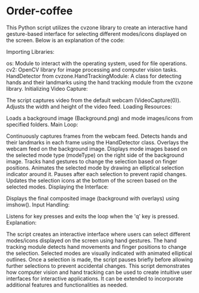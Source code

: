 # Order-coffee
This Python script utilizes the cvzone library to 
create an interactive hand gesture-based interface for selecting different modes/icons displayed on the screen. Below is an explanation of the code:

Importing Libraries:

os: Module to interact with the operating system, used for file operations.
cv2: OpenCV library for image processing and computer vision tasks.
HandDetector from cvzone.HandTrackingModule: A class for detecting hands and their landmarks using the hand tracking module from the cvzone library.
Initializing Video Capture:

The script captures video from the default webcam (VideoCapture(0)).
Adjusts the width and height of the video feed.
Loading Resources:

Loads a background image (Background.png) and mode images/icons from specified folders.
Main Loop:

Continuously captures frames from the webcam feed.
Detects hands and their landmarks in each frame using the HandDetector class.
Overlays the webcam feed on the background image.
Displays mode images based on the selected mode type (modeType) on the right side of the background image.
Tracks hand gestures to change the selection based on finger positions.
Animates the selected mode by drawing an elliptical selection indicator around it.
Pauses after each selection to prevent rapid changes.
Updates the selection icons at the bottom of the screen based on the selected modes.
Displaying the Interface:

Displays the final composited image (background with overlays) using imshow().
Input Handling:

Listens for key presses and exits the loop when the 'q' key is pressed.
Explanation:

The script creates an interactive interface where users can select different modes/icons displayed on the screen using hand gestures.
The hand tracking module detects hand movements and finger positions to change the selection.
Selected modes are visually indicated with animated elliptical outlines.
Once a selection is made, the script pauses briefly before allowing further selections to prevent accidental changes.
This script demonstrates how computer vision and hand tracking can be used to create intuitive user interfaces for interactive applications. It can be extended to incorporate additional features and functionalities as needed.
